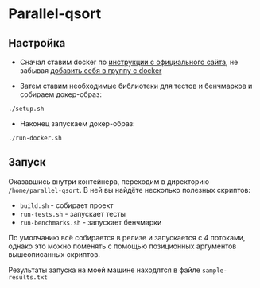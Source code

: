 # Parallel-qsort

## Настройка
* Сначал ставим docker по [инструкции с официального сайта](https://docs.docker.com/engine/install/),
не забывая [добавить себя в группу с docker](https://docs.docker.com/engine/install/linux-postinstall/)

* Затем ставим необходимые библиотеки для тестов и бенчмарков и собираем докер-образ:
```shell
./setup.sh
```

* Наконец запускаем докер-образ:
```shell
./run-docker.sh
```

## Запуск
Оказавшись внутри контейнера, переходим в директорию `/home/parallel-qsort`. В ней вы найдёте несколько полезных скриптов:

* `build.sh` - собирает проект
* `run-tests.sh` - запускает тесты
* `run-benchmarks.sh` - запускает бенчмарки

По умолчанию всё собирается в релизе и запускается с 4 потоками, однако это можно поменять с помощью позиционных аргументов вышеописанных скриптов. 

Результаты запуска на моей машине находятся в файле `sample-results.txt`
